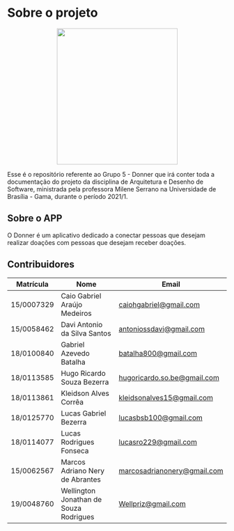 # Sobre o projeto

<div align="center">
  <img width="277" height="313" src= "https://i.imgur.com/FOhD8O3.png"/>
</div>

Esse é o repositório referente ao Grupo 5 - Donner que irá conter toda a documentação do projeto da disciplina de Arquitetura e Desenho de Software, ministrada pela professora Milene Serrano na Universidade de Brasília - Gama, durante o período 2021/1.

## Sobre o APP
O Donner é um aplicativo dedicado a conectar pessoas que desejam realizar doações com pessoas que desejam receber doações.

## Contribuidores
|Matrícula | Nome | Email|
| -- | -- | -- |
| 15/0007329  | Caio Gabriel Araújo Medeiros | caiohgabriel@gmail.com
| 15/0058462 |  Davi Antonio da Silva Santos | antoniossdavi@gmail.com
| 18/0100840  | Gabriel Azevedo Batalha |batalha800@gmail.com
| 18/0113585 | Hugo Ricardo Souza Bezerra | hugoricardo.so.be@gmail.com
| 18/0113861  | Kleidson Alves Corrêa | kleidsonalves15@gmail.com
| 18/0125770 |  Lucas Gabriel Bezerra | lucasbsb100@gmail.com
| 18/0114077 | Lucas Rodrigues Fonseca | lucasro229@gmail.com
| 15/0062567 | Marcos Adriano Nery de Abrantes | marcosadrianonery@gmail.com
| 19/0048760 | Wellington Jonathan de Souza Rodrigues | Wellpriz@gmail.com
